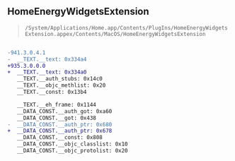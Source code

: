 ## HomeEnergyWidgetsExtension

> `/System/Applications/Home.app/Contents/PlugIns/HomeEnergyWidgetsExtension.appex/Contents/MacOS/HomeEnergyWidgetsExtension`

```diff

-941.3.0.4.1
-  __TEXT.__text: 0x334a4
+935.3.0.0.0
+  __TEXT.__text: 0x334a0
   __TEXT.__auth_stubs: 0x14c0
   __TEXT.__objc_methlist: 0x20
   __TEXT.__const: 0x13b4

   __TEXT.__eh_frame: 0x1144
   __DATA_CONST.__auth_got: 0xa60
   __DATA_CONST.__got: 0x438
-  __DATA_CONST.__auth_ptr: 0x680
+  __DATA_CONST.__auth_ptr: 0x678
   __DATA_CONST.__const: 0x808
   __DATA_CONST.__objc_classlist: 0x10
   __DATA_CONST.__objc_protolist: 0x20

```
